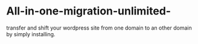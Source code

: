 # All-in-one-migration-unlimited-
transfer and shift your wordpress site from one domain to an other domain by simply installing.
